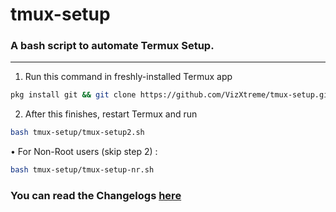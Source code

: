 # tmux-setup

### A bash script to automate Termux Setup.
---

1. Run this command in freshly-installed Termux app
```bash
pkg install git && git clone https://github.com/VizXtreme/tmux-setup.git && cd tmux-setup && bash tmux-setup1.sh
```

2. After this finishes, restart Termux and run
```bash
bash tmux-setup/tmux-setup2.sh
```

• For Non-Root users (skip step 2)  :
```bash
bash tmux-setup/tmux-setup-nr.sh
```
### You can read the Changelogs [here](https://github.com/VizXtreme/tmux-setup/blob/main/Changelog.md)
